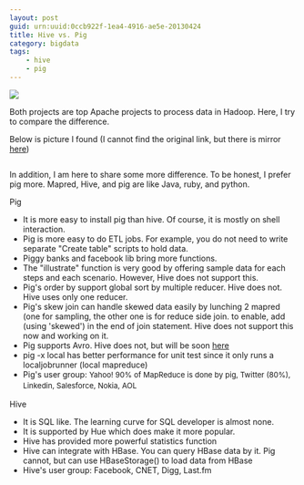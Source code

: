 ```yaml
---
layout: post
guid: urn:uuid:0ccb922f-1ea4-4916-ae5e-20130424
title: Hive vs. Pig
category: bigdata
tags:
    - hive
    - pig
---
```

![](http://i.imgur.com/GVXCO1t.jpg)
<p>Both projects are top Apache projects to process data in Hadoop. Here, I try to compare the difference.</p>
<p>Below is picture I found (I cannot find the original link, but there is mirror <a href="http://blog.csdn.net/sony315/article/details/7173835">here</a>)</p>
<p><img src="http://a7l8ig.bay.livefilestore.com/y1pUGvyQ6NonRUzOsJyLxonhejIlKFoCz2SbjlVONqcAk2AU51BuRSTkPWBFBDsw0hpgmfbBwGsLC-WQeBmTA4XAeKPqKul-n9s/pig-vs-hive.png?psid=1" alt="" /></p>
<p>In addition, I am here to share some more difference. To be honest, I prefer pig more. Mapred, Hive, and pig are like Java, ruby, and python.</p>
<p>Pig</p>
<ul>
<li>It is more easy to install pig than hive. Of course, it is mostly on shell interaction.</li>
<li>Pig is more easy to do ETL jobs. For example, you do not need to write separate "Create table" scripts to hold data.</li>
<li>Piggy banks and facebook lib bring more functions.</li>
<li>The "illustrate" function is very good by offering sample data for each steps and each scenario. However, Hive does not support this.</li>
<li>Pig's order by support global sort by multiple reducer. Hive does not. Hive uses only one reducer.</li>
<li>Pig's skew join can handle skewed data easily by lunching 2 mapred (one for sampling, the other one is for reduce side join. to enable, add (using 'skewed') in the end of join statement. Hive does not support this now and working on it.</li>
<li>Pig supports Avro. Hive does not, but will be soon <a href="https://issues.apache.org/jira/browse/HIVE-895">here</a></li>
<li>pig -x local has better performance for unit test since it only runs a localjobrunner (local mapreduce)</li>
<li>Pig's user group: <span style="font-size: 13px;line-height: 19px">Yahoo! 90% of MapReduce is done by pig, </span><span style="font-size: 13px;line-height: 19px">Twitter (80%), </span><span style="font-size: 13px;line-height: 19px">Linkedin, </span><span style="font-size: 13px;line-height: 19px">Salesforce, Nokia, AOL</span></li>
</ul>
<div>Hive</div>
<div>
<ul>
<li>It is SQL like. The learning curve for SQL developer is almost none.</li>
<li>It is supported by Hue which does make it more popular.</li>
<li>Hive has provided more powerful statistics function</li>
<li>Hive can integrate with HBase. You can query HBase data by it. Pig cannot, but can use HBaseStorage() to load data from HBase</li>
<li>Hive's user group: Facebook, CNET, Digg, Last.fm</li>
</ul>
</div>

